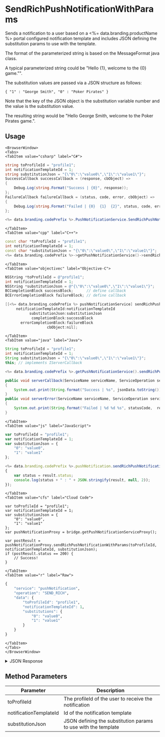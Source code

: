 # SendRichPushNotificationWithParams

Sends a notification to a user based on a <%= data.branding.productName %> portal configured notification template and includes JSON defining the substitution params to use with the template.

The format of the parameterized string is based on the MessageFormat java class.

A typical parameterized string could be "Hello {1}, welcome to the {0} game."".

The substitution values are passed via a JSON structure as follows:

`{ "1" : "George Smith", "0" : "Poker Pirates" }`

Note that the key of the JSON object is the substitution variable number and the value is the substitution value.

The resulting string would be "Hello George Smith, welcome to the Poker Pirates game.".

<PartialServop service_name="pushNotification" operation_name="SEND_RICH" />

## Usage

```mdx-code-block
<BrowserWindow>
<Tabs>
<TabItem value="csharp" label="C#">
```

```csharp
string toProfileId = "profile1";
int notificationTemplateId = 1;
string substitutionJson = "{\"0\":\"value0\",\"1\":\"value1\"}";
SuccessCallback successCallback = (response, cbObject) =>
{
    Debug.Log(string.Format("Success | {0}", response));
};
FailureCallback failureCallback = (status, code, error, cbObject) =>
{
    Debug.Log(string.Format("Failed | {0}  {1}  {2}", status, code, error));
};

<%= data.branding.codePrefix %>.PushNotificationService.SendRichPushNotificationWithParams(toProfileId, notificationTemplateId, substitutionJson, successCallback, failureCallback);
```

```mdx-code-block
</TabItem>
<TabItem value="cpp" label="C++">
```

```cpp
const char *toProfileId = "profile1";
int notificationTemplateId = 1;
const char *substitutionJson = "{\"0\":\"value0\",\"1\":\"value1\"}";
<%= data.branding.codePrefix %>->getPushNotificationService()->sendRichPushNotificationWithParams(toProfileId, notificationTemplateId, substitutionJson, this);
```

```mdx-code-block
</TabItem>
<TabItem value="objectivec" label="Objective-C">
```

```objectivec
NSString *toProfileId = @"profile1";
int notificationTemplateId = 1;
NSString *substitutionJson = @"{\"0\":\"value0\",\"1\":\"value1\"}";
BCCompletionBlock successBlock;      // define callback
BCErrorCompletionBlock failureBlock; // define callback

[[<%= data.branding.codePrefix %> pushNotificationService] sendRichPushNotificationWithParams:toProfileId
     notificationTemplateId:notificationTemplateId
           substitutionJson:substitutionJson
            completionBlock:successBlock
       errorCompletionBlock:failureBlock
                   cbObject:nil];
```

```mdx-code-block
</TabItem>
<TabItem value="java" label="Java">
```

```java
String toProfileId = "profile1";
int notificationTemplateId = 1;
String substitutionJson = "{\"0\":\"value0\",\"1\":\"value1\"}";
this; // implements IServerCallback

<%= data.branding.codePrefix %>.getPushNotificationService().sendRichPushNotificationWithParams(toProfileId, notificationTemplateId, substitutionJson, this);

public void serverCallback(ServiceName serviceName, ServiceOperation serviceOperation, JSONObject jsonData)
{
    System.out.print(String.format("Success | %s", jsonData.toString()));
}
public void serverError(ServiceName serviceName, ServiceOperation serviceOperation, int statusCode, int reasonCode, String jsonError)
{
    System.out.print(String.format("Failed | %d %d %s", statusCode,  reasonCode, jsonError.toString()));
}
```

```mdx-code-block
</TabItem>
<TabItem value="js" label="JavaScript">
```

```javascript
var toProfileId = "profile1";
var notificationTemplateId = 1;
var substitutionJson = {
    "0": "value0",
    "1": "value1"
};

<%= data.branding.codePrefix %>.pushNotification.sendRichPushNotificationWithParams(toProfileId, notificationTemplateId, substitutionJson, result =>
{
	var status = result.status;
	console.log(status + " : " + JSON.stringify(result, null, 2));
});
```

```mdx-code-block
</TabItem>
<TabItem value="cfs" label="Cloud Code">
```

```cfscript
var toProfileId = "profile1";
var notificationTemplateId = 1;
var substitutionJson = {
    "0": "value0",
    "1": "value1"
};
var pushNotificationProxy = bridge.getPushNotificationServiceProxy();

var postResult = pushNotificationProxy.sendRichPushNotificationWithParams(toProfileId, notificationTemplateId, substitutionJson);
if (postResult.status == 200) {
    // Success!
}
```

```mdx-code-block
</TabItem>
<TabItem value="r" label="Raw">
```

```r
{
	"service": "pushNotification",
	"operation": "SEND_RICH",
	"data": {
		"toProfileId": "profile1",
		"notificationTemplateId": 1,
		"substitutions": {
			"0": "value0",
			"1": "value1"
		}
	}
}
```

```mdx-code-block
</TabItem>
</Tabs>
</BrowserWindow>
```

<details>
<summary>JSON Response</summary>

```json
{
    "status": 200,
    "data": null
}
```
</details>

## Method Parameters
Parameter | Description
--------- | -----------
toProfileId | The profileId of the user to receive the notification
notificationTemplateId | Id of the notification template
substitutionJson | JSON defining the substitution params to use with the template


